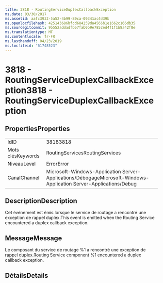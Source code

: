 ```yaml
---
title: 3818 - RoutingServiceDuplexCallbackException
ms.date: 03/30/2017
ms.assetid: aafc3932-5a52-4b99-89ca-09341ac4d39b
ms.openlocfilehash: 425143686bfcd684259da4566b1e1662c166db35
ms.sourcegitcommit: 9b552addadfb57fab0b9e7852ed4f1f1b8a42f8e
ms.translationtype: MT
ms.contentlocale: fr-FR
ms.lasthandoff: 04/23/2019
ms.locfileid: "61748523"
---
```

# <a name="3818---routingserviceduplexcallbackexception"></a><span data-ttu-id="258ed-102">3818 - RoutingServiceDuplexCallbackException</span><span class="sxs-lookup"><span data-stu-id="258ed-102">3818 - RoutingServiceDuplexCallbackException</span></span>
## <a name="properties"></a><span data-ttu-id="258ed-103">Properties</span><span class="sxs-lookup"><span data-stu-id="258ed-103">Properties</span></span>  
  
|||  
|-|-|  
|<span data-ttu-id="258ed-104">Id</span><span class="sxs-lookup"><span data-stu-id="258ed-104">ID</span></span>|<span data-ttu-id="258ed-105">3818</span><span class="sxs-lookup"><span data-stu-id="258ed-105">3818</span></span>|  
|<span data-ttu-id="258ed-106">Mots clés</span><span class="sxs-lookup"><span data-stu-id="258ed-106">Keywords</span></span>|<span data-ttu-id="258ed-107">RoutingServices</span><span class="sxs-lookup"><span data-stu-id="258ed-107">RoutingServices</span></span>|  
|<span data-ttu-id="258ed-108">Niveau</span><span class="sxs-lookup"><span data-stu-id="258ed-108">Level</span></span>|<span data-ttu-id="258ed-109">Error</span><span class="sxs-lookup"><span data-stu-id="258ed-109">Error</span></span>|  
|<span data-ttu-id="258ed-110">Canal</span><span class="sxs-lookup"><span data-stu-id="258ed-110">Channel</span></span>|<span data-ttu-id="258ed-111">Microsoft-Windows-Application Server-Applications/Débogage</span><span class="sxs-lookup"><span data-stu-id="258ed-111">Microsoft-Windows-Application Server-Applications/Debug</span></span>|  
  
## <a name="description"></a><span data-ttu-id="258ed-112">Description</span><span class="sxs-lookup"><span data-stu-id="258ed-112">Description</span></span>  
 <span data-ttu-id="258ed-113">Cet événement est émis lorsque le service de routage a rencontré une exception de rappel duplex.</span><span class="sxs-lookup"><span data-stu-id="258ed-113">This event is emitted when the Routing Service encountered a duplex callback exception.</span></span>  
  
## <a name="message"></a><span data-ttu-id="258ed-114">Message</span><span class="sxs-lookup"><span data-stu-id="258ed-114">Message</span></span>  
 <span data-ttu-id="258ed-115">Le composant du service de routage %1 a rencontré une exception de rappel duplex.</span><span class="sxs-lookup"><span data-stu-id="258ed-115">Routing Service component %1 encountered a duplex callback exception.</span></span>  
  
## <a name="details"></a><span data-ttu-id="258ed-116">Détails</span><span class="sxs-lookup"><span data-stu-id="258ed-116">Details</span></span>

